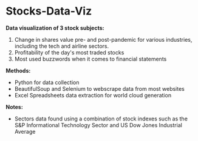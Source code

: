 # Stocks-Data-Viz
**Data visualization of 3 stock subjects:**
1. Change in shares value pre- and post-pandemic for various industries, including the tech and airline sectors.
2. Profitability of the day's most traded stocks
3. Most used buzzwords when it comes to financial statements

**Methods:**
 - Python for data collection
 - BeautifulSoup and Selenium to webscrape data from most websites
 - Excel Spreadsheets data extraction for world cloud generation

**Notes:**
 - Sectors data found using a combination of stock indexes such as the S&P Informational Technology Sector and US Dow Jones Industrial Average
